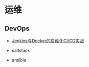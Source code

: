 # 运维

## DevOps

- [Jenkins与Docker的自动化CI/CD实战](https://mp.weixin.qq.com/s/XXqQR1OlRgFbs2FQNAtZNA)

- saltstack
- ansible
